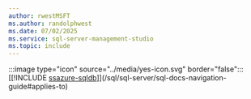 ```yaml
---
author: rwestMSFT
ms.author: randolphwest
ms.date: 07/02/2025
ms.service: sql-server-management-studio
ms.topic: include
---
```


:::image type="icon" source="../media/yes-icon.svg" border="false"::: [[!INCLUDE [ssazure-sqldb](../ssazure-sqldb.md)]](/sql/sql-server/sql-docs-navigation-guide#applies-to)
